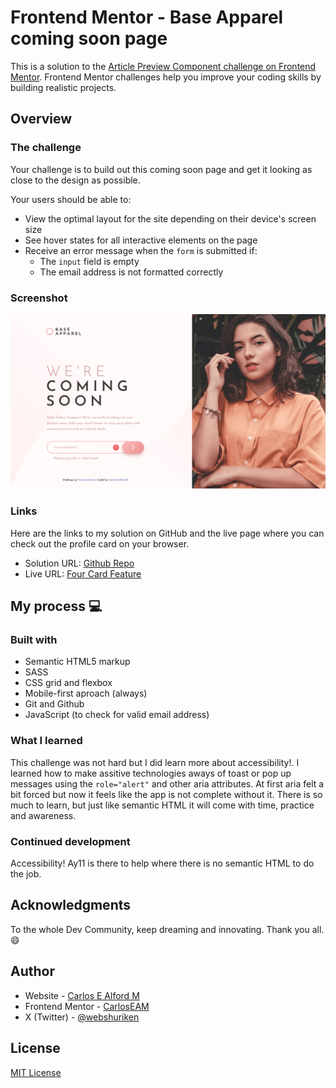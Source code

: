 # Frontend Mentor - Base Apparel coming soon page

This is a solution to the [Article Preview Component challenge on Frontend Mentor](https://www.frontendmentor.io/challenges/base-apparel-coming-soon-page-5d46b47f8db8a7063f9331a0/hub/base-apparel-coming-soon-page-Kuv6WZdD1). Frontend Mentor challenges help you improve your coding skills by building realistic projects.

## Overview

### The challenge

Your challenge is to build out this coming soon page and get it looking as close to the design as possible.

Your users should be able to:

- View the optimal layout for the site depending on their device's screen size
- See hover states for all interactive elements on the page
- Receive an error message when the `form` is submitted if:
  - The `input` field is empty
  - The email address is not formatted correctly

### Screenshot

![screenshot of the Base Apparel coming soon page](./screenshot.png)

### Links

Here are the links to my solution on GitHub and the live page where you can check out the profile card on your browser.

- Solution URL: [Github Repo](https://github.com/carlosealford/frontend-mentor-my-solutions/tree/main/base-apparel-coming-soon-master)
- Live URL: [Four Card Feature](https://carlosealford.github.io/frontend-mentor-my-solutions/base-apparel-coming-soon-master/)

## My process :computer:

### Built with

- Semantic HTML5 markup
- SASS
- CSS grid and flexbox
- Mobile-first aproach (always)
- Git and Github
- JavaScript (to check for valid email address)

### What I learned

This challenge was not hard but I did learn more about accessibility!. I learned how to make assitive technologies aways of toast or pop up messages using the `role="alert"` and other aria attributes. At first aria felt a bit forced but now it feels like the app is not complete without it. There is so much to learn, but just like semantic HTML it will come with time, practice and awareness.

### Continued development

Accessibility! Ay11 is there to help where there is no semantic HTML to do the job.

## Acknowledgments

To the whole Dev Community, keep dreaming and innovating. Thank you all. :smile:

## Author

- Website - [Carlos E Alford M](https://carlosealford.com)
- Frontend Mentor - [CarlosEAM](https://www.frontendmentor.io/profile/WebShuriken)
- X (Twitter) - [@webshuriken](https://www.x.com/webshuriken)

## License

[MIT License](../LICENSE)
